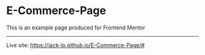 # E-Commerce-Page
This is an example page produced for Frontend Mentor 

---

Live site: https://jack-lp.github.io/E-Commerce-Page/#
